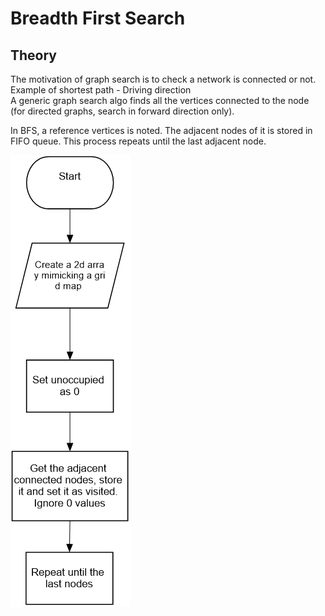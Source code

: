 # Breadth First Search

## Theory 

The motivation of graph search is to check a network is connected or not.<br/>
Example of shortest path - Driving direction <br/>
A generic graph search algo finds all the vertices connected to the node (for directed graphs, search in forward direction only). <br/>

In BFS, a reference vertices is noted. The adjacent nodes of it is stored in FIFO queue. This process repeats until the last adjacent node.

![Flowchart](flowchart.png)


 
